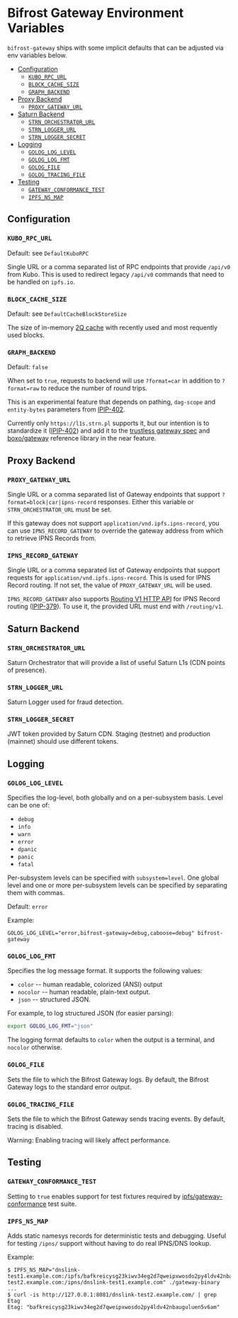 # Bifrost Gateway Environment Variables

`bifrost-gateway` ships with some implicit defaults that can be adjusted via env variables below.

- [Configuration](#configuration)
  - [`KUBO_RPC_URL`](#kubo_rpc_url)
  - [`BLOCK_CACHE_SIZE`](#block_cache_size)
  - [`GRAPH_BACKEND`](#graph_backend)
- [Proxy Backend](#proxy-backend)
  - [`PROXY_GATEWAY_URL`](#proxy_gateway_url)
- [Saturn Backend](#saturn-backend)
  - [`STRN_ORCHESTRATOR_URL`](#strn_orchestrator_url)
  - [`STRN_LOGGER_URL`](#strn_logger_url)
  - [`STRN_LOGGER_SECRET`](#strn_logger_secret)
- [Logging](#logging)
  - [`GOLOG_LOG_LEVEL`](#golog_log_level)
  - [`GOLOG_LOG_FMT`](#golog_log_fmt)
  - [`GOLOG_FILE`](#golog_file)
  - [`GOLOG_TRACING_FILE`](#golog_tracing_file)
- [Testing](#testing)
  - [`GATEWAY_CONFORMANCE_TEST`](#gateway_conformance_test)
  - [`IPFS_NS_MAP`](#ipfs_ns_map)

## Configuration


### `KUBO_RPC_URL`

Default: see `DefaultKuboRPC`

Single URL or a comma separated list of RPC endpoints that provide `/api/v0` from Kubo.
This is used to redirect legacy `/api/v0` commands that need to be handled on `ipfs.io`.

### `BLOCK_CACHE_SIZE`

Default: see `DefaultCacheBlockStoreSize`

The size of in-memory [2Q cache](https://pkg.go.dev/github.com/hashicorp/golang-lru/v2#TwoQueueCache) with recently used and most requently used blocks.

### `GRAPH_BACKEND`

Default: `false`

When set to `true`, requests to backend will use `?format=car` in addition to
`?format=raw` to reduce the number of round trips.

This is an experimental feature that depends on pathing, `dag-scope` and `entity-bytes`
parameters from [IPIP-402](https://github.com/ipfs/specs/pull/402).

Currently only `https://l1s.strn.pl` supports it, but our intention is to
standardize it ([IPIP-402](https://github.com/ipfs/specs/pull/402)) and add it
to the [trustless gateway spec](https://specs.ipfs.tech/http-gateways/trustless-gateway/)
and [boxo/gateway](https://github.com/ipfs/boxo/pull/303) reference library
in the near feature.

## Proxy Backend

### `PROXY_GATEWAY_URL`

Single URL or a comma separated list of Gateway endpoints that support `?format=block|car|ipns-record`
responses. Either this variable or `STRN_ORCHESTRATOR_URL` must be set.

If this gateway does not support `application/vnd.ipfs.ipns-record`, you can use `IPNS_RECORD_GATEWAY`
to override the gateway address from which to retrieve IPNS Records from.

### `IPNS_RECORD_GATEWAY`

Single URL or a comma separated list of Gateway endpoints that support requests for `application/vnd.ipfs.ipns-record`.
This is used for IPNS Record routing. If not set, the value of `PROXY_GATEWAY_URL` will be
used.

`IPNS_RECORD_GATEWAY` also supports [Routing V1 HTTP API](https://specs.ipfs.tech/routing/http-routing-v1/)
for IPNS Record routing ([IPIP-379](https://specs.ipfs.tech/ipips/ipip-0379/)). To use it, the provided URL must end with `/routing/v1`.

## Saturn Backend

### `STRN_ORCHESTRATOR_URL`

Saturn Orchestrator that will provide a list of  useful Saturn L1s (CDN points of presence).

### `STRN_LOGGER_URL`

Saturn Logger used for fraud detection.

### `STRN_LOGGER_SECRET`

JWT token provided by Saturn CDN. Staging (testnet) and production (mainnet)
should use different tokens.

## Logging

### `GOLOG_LOG_LEVEL`

Specifies the log-level, both globally and on a per-subsystem basis. Level can
be one of:

* `debug`
* `info`
* `warn`
* `error`
* `dpanic`
* `panic`
* `fatal`

Per-subsystem levels can be specified with `subsystem=level`.  One global level
and one or more per-subsystem levels can be specified by separating them with
commas.

Default: `error`

Example:

```console
GOLOG_LOG_LEVEL="error,bifrost-gateway=debug,caboose=debug" bifrost-gateway
```

### `GOLOG_LOG_FMT`

Specifies the log message format.  It supports the following values:

- `color` -- human readable, colorized (ANSI) output
- `nocolor` -- human readable, plain-text output.
- `json` -- structured JSON.

For example, to log structured JSON (for easier parsing):

```bash
export GOLOG_LOG_FMT="json"
```
The logging format defaults to `color` when the output is a terminal, and
`nocolor` otherwise.

### `GOLOG_FILE`

Sets the file to which the Bifrost Gateway logs. By default, the Bifrost Gateway
logs to the standard error output.

### `GOLOG_TRACING_FILE`

Sets the file to which the Bifrost Gateway sends tracing events. By default,
tracing is disabled.

Warning: Enabling tracing will likely affect performance.


## Testing

### `GATEWAY_CONFORMANCE_TEST`

Setting to `true` enables support for test fixtures required by [ipfs/gateway-conformance](https://github.com/ipfs/gateway-conformance) test suite.

### `IPFS_NS_MAP`

Adds static namesys records for deterministic tests and debugging.
Useful for testing `/ipns/` support without having to do real IPNS/DNS lookup.

Example:

```console
$ IPFS_NS_MAP="dnslink-test1.example.com:/ipfs/bafkreicysg23kiwv34eg2d7qweipxwosdo2py4ldv42nbauguluen5v6am,dnslink-test2.example.com:/ipns/dnslink-test1.example.com" ./gateway-binary
...
$ curl -is http://127.0.0.1:8081/dnslink-test2.example.com/ | grep Etag
Etag: "bafkreicysg23kiwv34eg2d7qweipxwosdo2py4ldv42nbauguluen5v6am"
```
